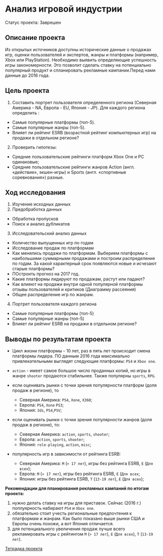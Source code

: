 # Анализ игровой индустрии

Статус проекта: Заврешен

## Описание проекта

Из открытых источников доступны исторические данные о продажах игр, оценки пользователей и экспертов, жанры и платформы (например, Xbox или PlayStation). Необходимо выявить определяющие успешность игры закономерности. Это позволит сделать ставку на потенциально популярный продукт и спланировать рекламные кампании.Перед нами данные до 2016 года.


## Цель проекта

1. Составить портрет пользователя определенного региона (Северная Америка - NA, Европа - EU, Япония - JP). Для каждого региона определить :
- Самые популярные платформы (топ-5).
- Самые популярные жанры (топ-5).
- Влияет ли рейтинг ESRB (возрастной рейтинг компьютерных игр) на продажи в отдельном регионе?

2.  Проверить гипотезы:
- Средние пользовательские рейтинги платформ Xbox One и PC одинаковые;
- Средние пользовательские рейтинги жанров Action (англ. «действие», экшен-игры) и Sports (англ. «спортивные соревнования») разные.

## Ход исследования

1.  Изучение исходных данных
2.  Предобработка данных
 -   Обработка пропусков
 -   Поиск и анализ дубликатов
3.  Исследовательский анализ данных
 -  Количество выпущенных игр по годам
 -  Исследование продаж по платформам
 -  Как менялись продажи по платформам. Выберием платформы с наибольшими суммарными продажами и построим распределение по годам. За какой характерный срок появляются новые и исчезают старые платформы?
 - ПОстроить прогноз на 2017 год.
 -  Какие платформы лидируют по продажам, растут или падают?
 -  Как влияют на продажи внутри одной популярной платформы отзывы пользователей и критиков (Диаграмму рассеяния)
 -  Общее распределение игр по жанрам. 
4.  Портрет пользователя каждого региона
 -  Самые популярные платформы (топ-5)
 -  Самые популярные жанры (топ-5)
 -  Влияет ли рейтинг ESRB на продажи в отдельном регионе?
 
 
 ## Выводы по результатам проекта

 - Цикл жизни платформы - 10 лет, раз в пять лет происходит смена платформы лидера. ПО данным 2016 года  максимально привлекательными выглядят следующие платформы: `PS4` и `Xbox one`.

- `action` - имеет самое большое число проданных копий, но игры в жанре `shooter` продаются стабильнее. Также популярны  `sports`, `RPG`.
- если оценивать рынки с точки зрения популярности платформ (доля продаж в регионе), то
    - Северная Америка: `PS4`, `Xone`, `X360`;
    - Европа: `PS4`, `Xone` `PS3`;
    - Япония: `3ds`, `PS4`,`PSV`;
- если оценивать рынки с точки зрения популярности жанров (доля продаж в регионе), то:
    - Северная Америка: `action`, `sports`, `shooter`;
    - Европа: `action`, `sports`, `shooter`;
    - Япония: `role-playing`, `action`, `misc`;
- популярность игр в зависимости от рейтинга ESRB:
    - Северная Америка:  `M` (`> 17 лет`), игры без рейтинга ESRB, `E` (`Для всех`);
    - Европа: `M` (`> 17 лет`), игры без рейтинга ESRB, `E` (`Для всех`;
    - Япония: игры без рейтинга ESRB, `T` (`13-19 лет`), `E` (`Для всех`);

**Рекомендации для планирования рекламных кампаний по итогам проекта:**

1. нужно делать ставку на игры для приставок. Сейчас (2016 г.) поплуярность набирают `PS4` и `Xbox one`.
2. обязательно стоит учесть региональные предпочтения к платформам и жанрам. Как было показано выше рынки США и Европы очень похожи, а вот Япония отличается.
3. для потенциального увеличения продаж лучше всего рекламировать игры с рейтингом `M` (`> 17 лет`), `E` (`Для всех`), `T` (`13-19 лет`).

[Тетрадка проекта](https://github.com/anastasiya-samoylova/Yandex-Praktikum/blob/main/n3_research_game_industry/research_game_industry.ipynb)
